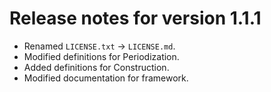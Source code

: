 # Release notes for version 1.1.1

- Renamed `LICENSE.txt` -> `LICENSE.md`.
- Modified definitions for Periodization.
- Added definitions for Construction.
- Modified documentation for framework.
